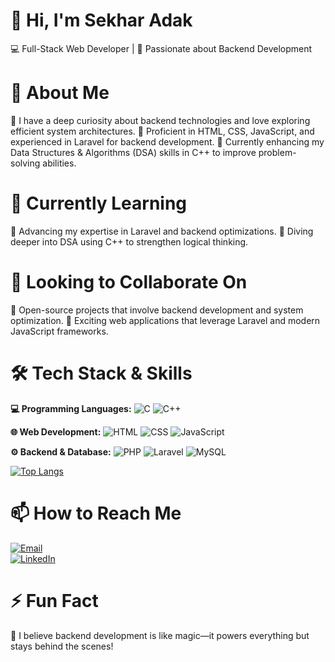 # 👋 Hi, I'm Sekhar Adak
💻 Full-Stack Web Developer | 🚀 Passionate about Backend Development

# 👀 About Me
🔹 I have a deep curiosity about backend technologies and love exploring efficient system architectures.
🔹 Proficient in HTML, CSS, JavaScript, and experienced in Laravel for backend development.
🔹 Currently enhancing my Data Structures & Algorithms (DSA) skills in C++ to improve problem-solving abilities.

# 🌱 Currently Learning
📌 Advancing my expertise in Laravel and backend optimizations.
📌 Diving deeper into DSA using C++ to strengthen logical thinking.

# 💞️ Looking to Collaborate On
🤝 Open-source projects that involve backend development and system optimization.
🤝 Exciting web applications that leverage Laravel and modern JavaScript frameworks.

# 🛠 Tech Stack & Skills
**💻 Programming Languages:** ![C](https://img.shields.io/badge/C-A8B9CC?style=for-the-badge&logo=c&logoColor=white) ![C++](https://img.shields.io/badge/C++-00599C?style=for-the-badge&logo=c%2B%2B&logoColor=white)

**🌐 Web Development:** ![HTML](https://img.shields.io/badge/HTML5-E34F26?style=for-the-badge&logo=html5&logoColor=white) ![CSS](https://img.shields.io/badge/CSS3-1572B6?style=for-the-badge&logo=css3&logoColor=white) ![JavaScript](https://img.shields.io/badge/JavaScript-F7DF1E?style=for-the-badge&logo=javascript&logoColor=black)

**⚙️ Backend & Database:** ![PHP](https://img.shields.io/badge/PHP-777BB4?style=for-the-badge&logo=php&logoColor=white) ![Laravel](https://img.shields.io/badge/Laravel-FF2D20?style=for-the-badge&logo=laravel&logoColor=white) ![MySQL](https://img.shields.io/badge/MySQL-4479A1?style=for-the-badge&logo=mysql&logoColor=white)


[![Top Langs](https://github-readme-stats.vercel.app/api/top-langs/?username=Sekhar18-Adak&layout=compact&theme=radical)](https://github.com/anuraghazra/github-readme-stats)

# 📫 How to Reach Me
  [![Email](https://img.shields.io/badge/Email-D14836?style=for-the-badge&logo=gmail&logoColor=white)](mailto:adak.sekhar21@gmail.com)
  <br>
  [![LinkedIn](https://img.shields.io/badge/LinkedIn-0A66C2?style=for-the-badge&logo=linkedin&logoColor=white)](https://www.linkedin.com/in/sekhar-adak-019581300/)

# ⚡ Fun Fact
🎯 I believe backend development is like magic—it powers everything but stays behind the scenes!
